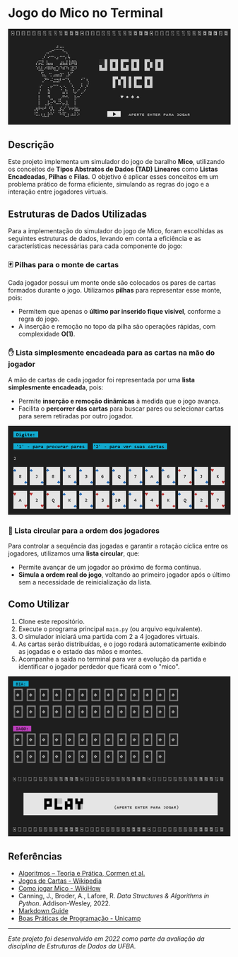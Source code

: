 # Jogo do Mico no Terminal

![Imagem de capa do projeto](game/imgs/capa.png)

## Descrição

Este projeto implementa um simulador do jogo de baralho **Mico**, utilizando os conceitos de **Tipos Abstratos de Dados (TAD) Lineares** como **Listas Encadeadas**, **Pilhas** e **Filas**. O objetivo é aplicar esses conceitos em um problema prático de forma eficiente, simulando as regras do jogo e a interação entre jogadores virtuais.

## Estruturas de Dados Utilizadas

Para a implementação do simulador do jogo de Mico, foram escolhidas as seguintes estruturas de dados, levando em conta a eficiência e as características necessárias para cada componente do jogo:

### 🃏 Pilhas para o monte de cartas

Cada jogador possui um monte onde são colocados os pares de cartas formados durante o jogo. Utilizamos **pilhas** para representar esse monte, pois:

- Permitem que apenas o **último par inserido fique visível**, conforme a regra do jogo.
- A inserção e remoção no topo da pilha são operações rápidas, com complexidade **O(1)**.

### ✋ Lista simplesmente encadeada para as cartas na mão do jogador

A mão de cartas de cada jogador foi representada por uma **lista simplesmente encadeada**, pois:

- Permite **inserção e remoção dinâmicas** à medida que o jogo avança.
- Facilita o **percorrer das cartas** para buscar pares ou selecionar cartas para serem retiradas por outro jogador.

![Imagem das cartas do jogador](game/imgs/Cartas.png)

### 🔁 Lista circular para a ordem dos jogadores

Para controlar a sequência das jogadas e garantir a rotação cíclica entre os jogadores, utilizamos uma **lista circular**, que:

- Permite avançar de um jogador ao próximo de forma contínua.
- **Simula a ordem real do jogo**, voltando ao primeiro jogador após o último sem a necessidade de reinicialização da lista.

## Como Utilizar

1. Clone este repositório.
2. Execute o programa principal `main.py` (ou arquivo equivalente).
3. O simulador iniciará uma partida com 2 a 4 jogadores virtuais.
4. As cartas serão distribuídas, e o jogo rodará automaticamente exibindo as jogadas e o estado das mãos e montes.
5. Acompanhe a saída no terminal para ver a evolução da partida e identificar o jogador perdedor que ficará com o "mico".

![Imagem do jogo](game/imgs/Distribui.png)

## Referências

- [Algoritmos – Teoria e Prática, Cormen et al.](https://pt.wikipedia.org/wiki/Algoritmos)
- [Jogos de Cartas - Wikipedia](https://pt.wikipedia.org/wiki/Jogos_de_cartas)
- [Como jogar Mico - WikiHow](https://pt.wikihow.com/Jogar-Mico)
- Canning, J., Broder, A., Lafore, R. *Data Structures & Algorithms in Python*. Addison-Wesley, 2022.
- [Markdown Guide](https://www.markdownguide.org/basic-syntax/)
- [Boas Práticas de Programação - Unicamp](https://liag.ft.unicamp.br/programacao2/boas-praticas-de-programacao/)

---

*Este projeto foi desenvolvido em 2022 como parte da avaliação da disciplina de Estruturas de Dados da UFBA.*
